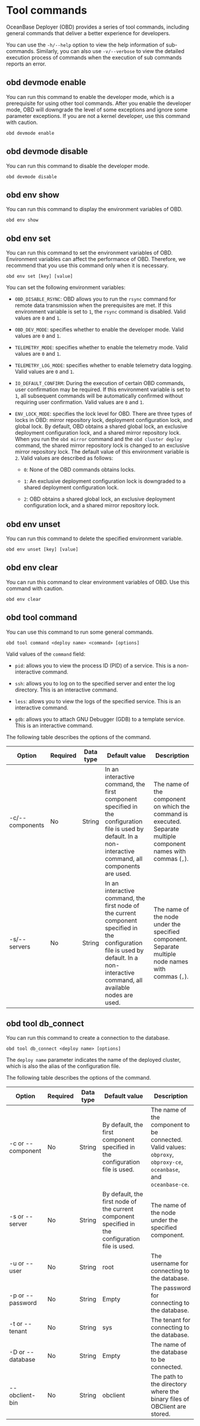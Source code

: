 # Tool commands

OceanBase Deployer (OBD) provides a series of tool commands, including general commands that deliver a better experience for developers.

You can use the `-h/--help` option to view the help information of sub-commands. Similarly, you can also use `-v/--verbose` to view the detailed execution process of commands when the execution of sub commands reports an error.

## obd devmode enable

You can run this command to enable the developer mode, which is a prerequisite for using other tool commands. After you enable the developer mode, OBD will downgrade the level of some exceptions and ignore some parameter exceptions. If you are not a kernel developer, use this command with caution.

```shell
obd devmode enable
```

## obd devmode disable

You can run this command to disable the developer mode.

```shell
obd devmode disable
```

## obd env show

You can run this command to display the environment variables of OBD.

```shell
obd env show
```

## obd env set

You can run this command to set the environment variables of OBD. Environment variables can affect the performance of OBD. Therefore, we recommend that you use this command only when it is necessary.

```shell
obd env set [key] [value]
```

You can set the following environment variables:

- `OBD_DISABLE_RSYNC`: OBD allows you to run the `rsync` command for remote data transmission when the prerequisites are met. If this environment variable is set to `1`, the `rsync` command is disabled. Valid values are `0` and `1`.

- `OBD_DEV_MODE`: specifies whether to enable the developer mode. Valid values are `0` and `1`.

- `TELEMETRY_MODE`: specifies whether to enable the telemetry mode. Valid values are `0` and `1`.

- `TELEMETRY_LOG_MODE`: specifies whether to enable telemetry data logging. Valid values are `0` and `1`.

- `IO_DEFAULT_CONFIRM`: During the execution of certain OBD commands, user confirmation may be required. If this environment variable is set to `1`, all subsequent commands will be automatically confirmed without requiring user confirmation. Valid values are `0` and `1`.

- `ENV_LOCK_MODE`: specifies the lock level for OBD. There are three types of locks in OBD: mirror repository lock, deployment configuration lock, and global lock. By default, OBD obtains a shared global lock, an exclusive deployment configuration lock, and a shared mirror repository lock. When you run the `obd mirror` command and the `obd cluster deploy` command, the shared mirror repository lock is changed to an exclusive mirror repository lock. The default value of this environment variable is `2`. Valid values are described as follows:

  - `0`: None of the OBD commands obtains locks.

  - `1`: An exclusive deployment configuration lock is downgraded to a shared deployment configuration lock.

  - `2`: OBD obtains a shared global lock, an exclusive deployment configuration lock, and a shared mirror repository lock.

## obd env unset

You can run this command to delete the specified environment variable.

```shell
obd env unset [key] [value]
```

## obd env clear

You can run this command to clear environment variables of OBD. Use this command with caution.

```shell
obd env clear
```

## obd tool command

You can use this command to run some general commands.

```shell
obd tool command <deploy name> <command> [options]
```

Valid values of the `command` field:

* `pid`: allows you to view the process ID (PID) of a service. This is a non-interactive command.

* `ssh`: allows you to log on to the specified server and enter the log directory. This is an interactive command.

* `less`: allows you to view the logs of the specified service. This is an interactive command.

* `gdb`: allows you to attach GNU Debugger (GDB) to a template service. This is an interactive command.

The following table describes the options of the command.

| Option | Required | Data type | Default value | Description |
|-----------------|------|--------|-------------------------------------------------------|---------------------------|
| -c/--components | No | String | In an interactive command, the first component specified in the configuration file is used by default. In a non-interactive command, all components are used. | The name of the component on which the command is executed. Separate multiple component names with commas (`,`).  |
| -s/--servers | No | String | In an interactive command, the first node of the current component specified in the configuration file is used by default. In a non-interactive command, all available nodes are used. | The name of the node under the specified component. Separate multiple node names with commas (`,`).  |

## obd tool db_connect

You can run this command to create a connection to the database.

```shell
obd tool db_connect <deploy name> [options]
```

The `deploy name` parameter indicates the name of the deployed cluster, which is also the alias of the configuration file.

The following table describes the options of the command.

| Option | Required | Data type | Default value | Description |
|---------------------|------|--------|---------------------------|-------------------------------------------------------------------|
| -c or --component | No | String | By default, the first component specified in the configuration file is used. | The name of the component to be connected. Valid values: `obproxy`, `obproxy-ce`, `oceanbase`, and `oceanbase-ce`.  |
| -s or --server | No | String | By default, the first node of the current component specified in the configuration file is used. | The name of the node under the specified component.  |
| -u or --user | No | String | root | The username for connecting to the database.  |
| -p or --password | No | String | Empty | The password for connecting to the database.  |
| -t or --tenant | No | String | sys | The tenant for connecting to the database.  |
| -D or --database | No | String | Empty | The name of the database to be connected.  |
| --obclient-bin | No | String | obclient | The path to the directory where the binary files of OBClient are stored.  |
